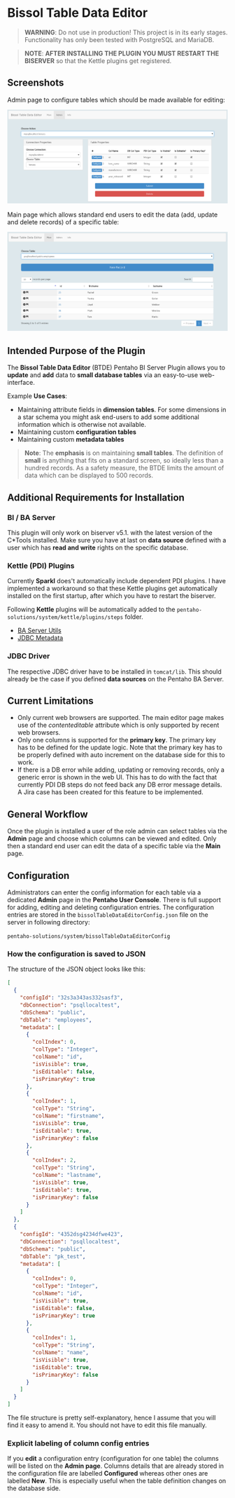 # Bissol Table Data Editor

> **WARNING**: Do not use in production! This project is in its early stages. Functionality has only been tested with PostgreSQL and MariaDB.

> **NOTE**: **AFTER INSTALLING THE PLUGIN YOU MUST RESTART THE BISERVER** so that the Kettle plugins get registered.

## Screenshots

Admin page to configure tables which should be made available for editing:

![](notes/img/btde-admin-page.png)

Main page which allows standard end users to edit the data (add, update and delete records) of a specific table:

![](notes/img/btde-main-page.png)

## Intended Purpose of the Plugin ##

The **Bissol Table Data Editor** (BTDE) Pentaho BI Server Plugin allows you to **update** and **add** data to **small database tables** via an easy-to-use web-interface.

Example **Use Cases**:

- Maintaining attribute fields in **dimension tables**. For some dimensions in a star schema you might ask end-users to add some additional information which is otherwise not available.
- Maintaining custom **configuration tables**
- Maintaining custom **metadata tables**

> **Note**: The **emphasis** is on maintaining **small tables**. The definition of **small** is anything that fits on a standard screen, so ideally less than a hundred records. As a safety measure, the BTDE limits the amount of data which can be displayed to 500 records.

## Additional Requirements for Installation ##

### BI / BA Server ###

This plugin will only work on biserver v5.1. with the latest version of the C*Tools installed.
Make sure you have at last on **data source** defined with a user which has **read and write** rights on the specific database.

### Kettle (PDI) Plugins ###

Currently **Sparkl** does't automatically include dependent PDI plugins. I have implemented a workaround so that these Kettle plugins get automatically installed on the first startup, after which you have to restart the biserver.

Following **Kettle** plugins will be automatically added to the `pentaho-solutions/system/kettle/plugins/steps` folder.

- [BA Server Utils](https://github.com/webdetails/kettle-baserver-utils)
- [JDBC Metadata](https://github.com/rpbouman/pentaho-pdi-plugin-jdbc-metadata/wiki/Installation)

### JDBC Driver

The respective JDBC driver have to be installed in `tomcat/lib`. This should already be the case if you defined **data sources** on the Pentaho BA Server.

## Current Limitations ##


- Only current web browsers are supported. The main editor page makes use of the *contenteditable* attribute which is only supported by recent web browsers.
- Only one columns is supported for the **primary key**. The primary key has to be defined for the update logic. Note that the primary key has to be properly defined with auto increment on the database side for this to work. 
- If there is a DB error while adding, updating or removing records, only a generic error is shown in the web UI. This has to do with the fact that currently PDI DB steps do not feed back any DB error message details. A Jira case has been created for this feature to be implemented.

## General Workflow

Once the plugin is installed a user of the role admin can select tables via the **Admin** page and choose which columns can be viewed and edited. Only then a standard end user can edit the data of a specific table via the **Main** page.

## Configuration

Administrators can enter the config information for each table via a dedicated **Admin** page in the **Pentaho User Console**. There is full support for adding, editing and deleting configuration entries. The configuration entries are stored in the `bissolTableDataEditorConfig.json` file on the server in following directory:

`pentaho-solutions/system/bissolTableDataEditorConfig`

### How the configuration is saved to JSON

The structure of the JSON object looks like this:

```json
[
  {
    "configId": "32s3a343as332sasf3",
    "dbConnection": "psqllocaltest",
    "dbSchema": "public",
    "dbTable": "employees",
    "metadata": [
      {
        "colIndex": 0,
        "colType": "Integer",
        "colName": "id",
        "isVisible": true,
        "isEditable": false,
        "isPrimaryKey": true
      },
      {
        "colIndex": 1,
        "colType": "String",
        "colName": "firstname",
        "isVisible": true,
        "isEditable": true,
        "isPrimaryKey": false
      },
      {
        "colIndex": 2,
        "colType": "String",
        "colName": "lastname",
        "isVisible": true,
        "isEditable": true,
        "isPrimaryKey": false
      }
    ]
  },
  {
    "configId": "4352dsg4234dfwe423",
    "dbConnection": "psqllocaltest",
    "dbSchema": "public",
    "dbTable": "pk_test",
    "metadata": [
      {
        "colIndex": 0,
        "colType": "Integer",
        "colName": "id",
        "isVisible": true,
        "isEditable": false,
        "isPrimaryKey": true
      },
      {
        "colIndex": 1,
        "colType": "String",
        "colName": "name",
        "isVisible": true,
        "isEditable": true,
        "isPrimaryKey": false
      }
    ]
  }
]
```

The file structure is pretty self-explanatory, hence I assume that you will find it easy to amend it. You should not have to edit this file manually.

### Explicit labeling of column config entries

If you **edit** a configuration entry (configuration for one table) the columns will be listed on the **Admin page**. Columns details that are already stored in the configuration file are labelled **Configured** whereas other ones are labelled **New**. This is especially useful when the table definition changes on the database side.
